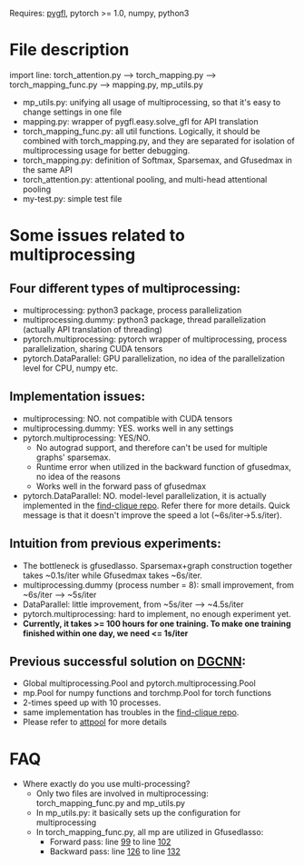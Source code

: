 Requires: [pygfl](https://github.com/tansey/gfl), pytorch >= 1.0, numpy, python3
# File description 
import line: torch_attention.py --> torch_mapping.py --> torch_mapping_func.py --> mapping.py, mp_utils.py
- mp_utils.py: unifying all usage of multiprocessing, so that it's easy to change settings in one file
- mapping.py: wrapper of pygfl.easy.solve_gfl for API translation
- torch_mapping_func.py: all util functions. Logically, it should be combined with torch_mapping.py, and they are separated for isolation of multiprocessing usage for better debugging.
- torch_mapping.py: definition of Softmax, Sparsemax, and Gfusedmax in the same API
- torch_attention.py: attentional pooling, and multi-head attentional pooling
- my-test.py: simple test file

# Some issues related to multiprocessing
## Four different types of multiprocessing: 
- multiprocessing: python3 package, process parallelization
- multiprocessing.dummy: python3 package, thread parallelization (actually API translation of threading)
- pytorch.multiprocessing: pytorch wrapper of multiprocessing, process parallelization, sharing CUDA tensors
- pytorch.DataParallel: GPU parallelization, no idea of the parallelization level for CPU, numpy etc.

## Implementation issues:
- multiprocessing: NO. not compatible with CUDA tensors
- multiprocessing.dummy: YES. works well in any settings
- pytorch.multiprocessing: YES/NO. 
  - No autograd support, and therefore can't be used for multiple graphs' sparsemax.
  - Runtime error when utilized in the backward function of gfusedmax, no idea of the reasons
  - Works well in the forward pass of gfusedmax
- pytorch.DataParallel: NO. model-level parallelization, it is actually implemented in the [find-clique repo](https://github.com/silent567/find_clique). Refer there for more details. Quick message is that it doesn't improve the speed a lot (~6s/iter->5.s/iter).

## Intuition from previous experiments:
- The bottleneck is gfusedlasso. Sparsemax+graph construction together takes ~0.1s/iter while Gfusedmax takes ~6s/iter.
- multiprocessing.dummy (process number = 8): small improvement, from ~6s/iter --> ~5s/iter
- DataParallel: little improvement, from ~5s/iter --> ~4.5s/iter
- pytorch.multiprocessing: hard to implement, no enough experiment yet.
- **Currently, it takes >= 100 hours for one training. To make one training finished within one day, we need <= 1s/iter**

## Previous successful solution on [DGCNN](https://github.com/silent567/pytorch_DGCNN):
- Global multiprocessing.Pool and pytorch.multiprocessing.Pool
- mp.Pool for numpy functions and torchmp.Pool for torch functions
- 2-times speed up with 10 processes.
- same implementation has troubles in the [find-clique repo](https://github.com/silent567/find_clique).
- Please refer to [attpool](https://github.com/silent567/attpool) for more details

# FAQ
- Where exactly do you use multi-processing?
  - Only two files are involved in multiprocessing: torch_mapping_func.py and mp_utils.py
  - In mp_utils.py: it basically sets up the configuration for multiprocessing
  - In torch_mapping_func.py, all mp are utilized in Gfusedlasso:
    - Forward pass: line [99](https://github.com/silent567/attpool2/blob/8800e6ee168c010e2986ef1e47d16af3e3ebe9ab/torch_mapping_func.py#L99) to line [102](https://github.com/silent567/attpool2/blob/8800e6ee168c010e2986ef1e47d16af3e3ebe9ab/torch_mapping_func.py#L102)
    - Backward pass: line [126](https://github.com/silent567/attpool2/blob/8800e6ee168c010e2986ef1e47d16af3e3ebe9ab/torch_mapping_func.py#L126) to line [132](https://github.com/silent567/attpool2/blob/8800e6ee168c010e2986ef1e47d16af3e3ebe9ab/torch_mapping_func.py#L132)

